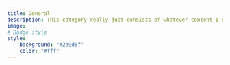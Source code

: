 ```yaml
---
title: General 
description: This category really just consists of whatever content I post. 
image: 
# Badge style
style:
    background: "#2a9d8f"
    color: "#fff"
---
```

